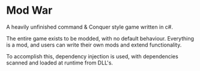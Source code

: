 # Mod War

A heavily unfinished command & Conquer style game written in c#.

The entire game exists to be modded, with no default behaviour. Everything is a mod, and users can write their own mods and extend functionality. 

To accomplish this, dependency injection is used, with dependencies scanned and loaded at runtime from DLL's.
